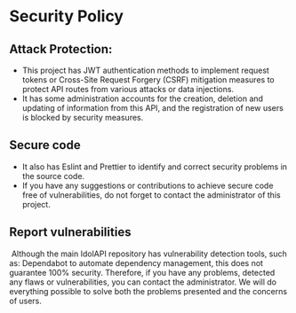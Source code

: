# Security Policy

## Attack Protection:

- This project has JWT authentication methods to implement request tokens or Cross-Site Request Forgery (CSRF)
mitigation measures to protect API routes from various attacks or data injections.
- It has some administration accounts for the creation, deletion and updating of information from this API,
and the registration of new users is blocked by security measures.

## Secure code

- It also has Eslint and Prettier to identify and correct security problems in the source code.
- If you have any suggestions or contributions to achieve secure code free of vulnerabilities, do not forget to contact the administrator of this project.

## Report vulnerabilities
​
Although the main IdolAPI repository has vulnerability detection tools, such as: Dependabot to automate dependency management,
this does not guarantee 100% security. Therefore, if you have any problems, detected any flaws or vulnerabilities, you can contact the administrator.
We will do everything possible to solve both the problems presented and the concerns of users.
